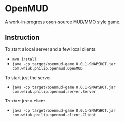 # OpenMUD

A work-in-progress open-source MUD/MMO style game.

## Instruction

To start a local server and a few local clients:

* `mvn install`
* `java -cp target/openmud-game-0.0.1-SNAPSHOT.jar com.whiuk.philip.openmud.OpenMUD`

To start just the server

* `java -cp target/openmud-game-0.0.1-SNAPSHOT.jar com.whiuk.philip.openmud.server.Server`

To start just a client

* `java -cp target/openmud-game-0.0.1-SNAPSHOT.jar com.whiuk.philip.openmud.client.Client`
